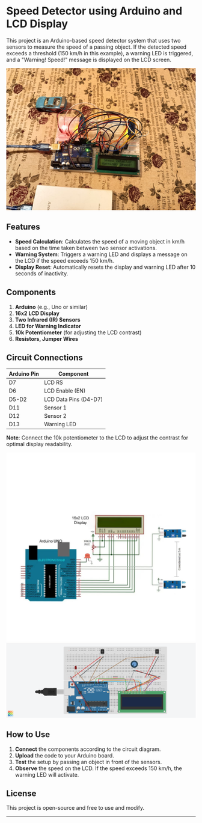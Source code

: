 # Speed Detector using Arduino and LCD Display

This project is an Arduino-based speed detector system that uses two sensors to measure the speed of a passing object. If the detected speed exceeds a threshold (150 km/h in this example), a warning LED is triggered, and a "Warning! Speed!" message is displayed on the LCD screen.

![Speed Detector](speed_detecto1.jpg)

## Features

- **Speed Calculation**: Calculates the speed of a moving object in km/h based on the time taken between two sensor activations.
- **Warning System**: Triggers a warning LED and displays a message on the LCD if the speed exceeds 150 km/h.
- **Display Reset**: Automatically resets the display and warning LED after 10 seconds of inactivity.

## Components

1. **Arduino** (e.g., Uno or similar)
2. **16x2 LCD Display**
3. **Two Infrared (IR) Sensors**
4. **LED for Warning Indicator**
5. **10k Potentiometer** (for adjusting the LCD contrast)
6. **Resistors, Jumper Wires**

## Circuit Connections

| Arduino Pin | Component            |
|-------------|-----------------------|
| D7          | LCD RS               |
| D6          | LCD Enable (EN)      |
| D5-D2       | LCD Data Pins (D4-D7)|
| D11         | Sensor 1             |
| D12         | Sensor 2             |
| D13         | Warning LED          |

**Note**: Connect the 10k potentiometer to the LCD to adjust the contrast for optimal display readability.

![Circuit Diagram](circuit_diagram1.jpg)
![Circuit Diagram](circuit_diagram2.png)

## How to Use

1. **Connect** the components according to the circuit diagram.
2. **Upload** the code to your Arduino board.
3. **Test** the setup by passing an object in front of the sensors.
4. **Observe** the speed on the LCD. If the speed exceeds 150 km/h, the warning LED will activate.

## License

This project is open-source and free to use and modify.

---
